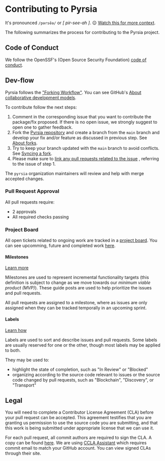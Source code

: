 # Contributing to Pyrsia

It's pronounced `/pərsēə/` or _[ pir-see-ah ]_. :wink: [Watch this for more context](https://youtu.be/yvFiJGMqM_Q).

The following summarizes the process for contributing to the Pyrsia project.

## Code of Conduct

We follow the OpenSSF's (Open Source Security Foundation) [code of conduct](https://openssf.org/community/code-of-conduct/).

## Dev-flow

Pyrsia follows the ["Forking Workflow"](https://blog.devgenius.io/git-forking-workflow-bbba0226d39c). You can see GitHub's
[About collaborative development models](https://docs.github.com/en/pull-requests/collaborating-with-pull-requests/getting-started/about-collaborative-development-models#fork-and-pull-model).

To contribute follow the next steps:

1. Comment in the corresponding issue that you want to contribute the package/fix proposed. If there is no open issue, we strongly suggest
   to open one to gather feedback.
2. Fork the [Pyrsia repository](https://github.com/pyrsia/pyrsia-sandbox) and create a branch from the `main` branch and develop
   your fix and/or feature as discussed in previous step. See
   [About forks](https://docs.github.com/en/pull-requests/collaborating-with-pull-requests/working-with-forks/about-forks).
3. Try to keep your branch updated with the `main` branch to avoid conflicts. See [Syncing a fork](https://docs.github.com/en/pull-requests/collaborating-with-pull-requests/working-with-forks/syncing-a-fork).
4. Please make sure to [link any pull requests related to the issue](https://docs.github.com/en/issues/tracking-your-work-with-issues/linking-a-pull-request-to-an-issue)
   , referring to the issue of step 1.

The `pyrsia` organization maintainers will review and help with merge accepted changes.

### Pull Request Approval

All pull requests require:

- 2 approvals
- All required checks passing

### Project Board

All open tickets related to ongoing work are tracked in a [project board](https://docs.github.com/en/issues/organizing-your-work-with-project-boards).
You can see upcomming, future and completed work [here](https://github.com/orgs/pyrsia/projects/2).

#### Milestones

[Learn more](https://docs.github.com/en/issues/using-labels-and-milestones-to-track-work/about-milestones)

Milestones are used to represent incremental functionality targets (this definition is subject to change as we move towards our _minimum viable product (MVP)_). These guide posts are used to help prioritize the issues and pull requests.

All pull requests are assigned to a milestone, where as issues are only assigned when they can be tracked temporally in an upcoming sprint.

#### Labels

[Learn how](https://docs.github.com/en/issues/using-labels-and-milestones-to-track-work/managing-labels#applying-a-label)

Labels are used to sort and describe issues and pull requests. Some labels are usually reserved for one or the other, though most labels may be applied to both.

They may be used to:

- highlight the state of completion, such as "In Review" or "Blocked"
- organizing according to the source code relevant to issues or the source code changed by pull requests, such as "Blockchain", "Discovery", or "Transport"

## Legal

You will need to complete a Contributor License Agreement (CLA) before your pull request can be accepted. This agreement testifies that you are granting us permission to use the source code you are submitting, and that this work is being submitted under appropriate license that we can use it.

For each pull request, all commit authors are required to sign the CLA. A copy can be found [here](https://jfrog.com/cla/). We are using [CCLA Assistant](https://cla-assistant.io/) which requires commit email to match your GitHub account. You can view signed CLAs through their site. 
